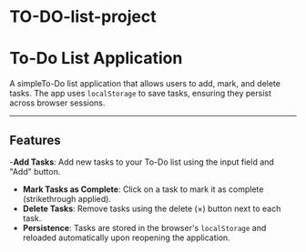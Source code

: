 # TO-DO-list-project
# To-Do List Application

A simpleTo-Do list application that allows users to add, mark, and delete tasks. The app uses `localStorage` to save tasks, ensuring they persist across browser sessions.

---

## Features

-**Add Tasks**: Add new tasks to your To-Do list using the input field and "Add" button.
- **Mark Tasks as Complete**: Click on a task to mark it as complete (strikethrough applied).
- **Delete Tasks**: Remove tasks using the delete (×) button next to each task.
- **Persistence**: Tasks are stored in the browser's `localStorage` and reloaded automatically upon reopening the application.
